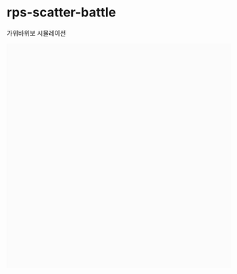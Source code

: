 # rps-scatter-battle
가위바위보 시뮬레이션

![이미지](https://github.com/oohdhead/rps-scatter-battle/blob/main/image.gif)
